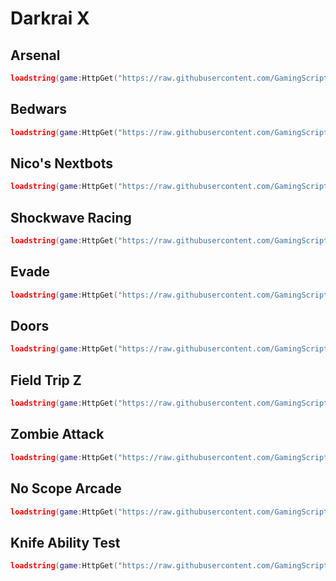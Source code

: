 # Darkrai X

## Arsenal
```lua
loadstring(game:HttpGet("https://raw.githubusercontent.com/GamingScripter/Darkrai-X/main/Games/Arsenal/LessLaggy"))()
```

## Bedwars
```lua
loadstring(game:HttpGet("https://raw.githubusercontent.com/GamingScripter/Darkrai-X/main/Games/Bedwars"))()
```

## Nico's Nextbots
```lua
loadstring(game:HttpGet("https://raw.githubusercontent.com/GamingScripter/Darkrai-X/main/Games/NicoNextBots"))()
```

## Shockwave Racing
```lua
loadstring(game:HttpGet("https://raw.githubusercontent.com/GamingScripter/Darkrai-X/main/Games/Shockwave%20Racing"))()
```

## Evade
```lua
loadstring(game:HttpGet("https://raw.githubusercontent.com/GamingScripter/Darkrai-X/main/Games/Evade"))()
```

## Doors
```lua
loadstring(game:HttpGet("https://raw.githubusercontent.com/GamingScripter/Darkrai-X/main/Games/Doors"))()
```

## Field Trip Z
```lua
loadstring(game:HttpGet("https://raw.githubusercontent.com/GamingScripter/Darkrai-X/main/Games/FieldTripZ"))()
```

## Zombie Attack
```lua
loadstring(game:HttpGet("https://raw.githubusercontent.com/GamingScripter/Darkrai-X/main/Games/Zombie%20Attack"))()
```

## No Scope Arcade
```lua
loadstring(game:HttpGet("https://raw.githubusercontent.com/GamingScripter/Darkrai-X/main/Games/NoScopeArcade"))()
```

## Knife Ability Test
```lua
loadstring(game:HttpGet("https://raw.githubusercontent.com/GamingScripter/Darkrai-X/main/KAT"))()
```
